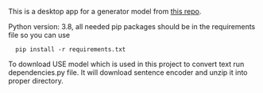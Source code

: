This is a desktop app for a generator model from [this repo](https://github.com/rombii/ConditionalGAN_birds_model).

Python version: 3.8, all needed pip packages should be in the requirements file so you can use

```shell
  pip install -r requirements.txt
```

To download USE model which is used in this project to convert text run dependencies.py file. It will download sentence encoder and unzip it into proper directory.
